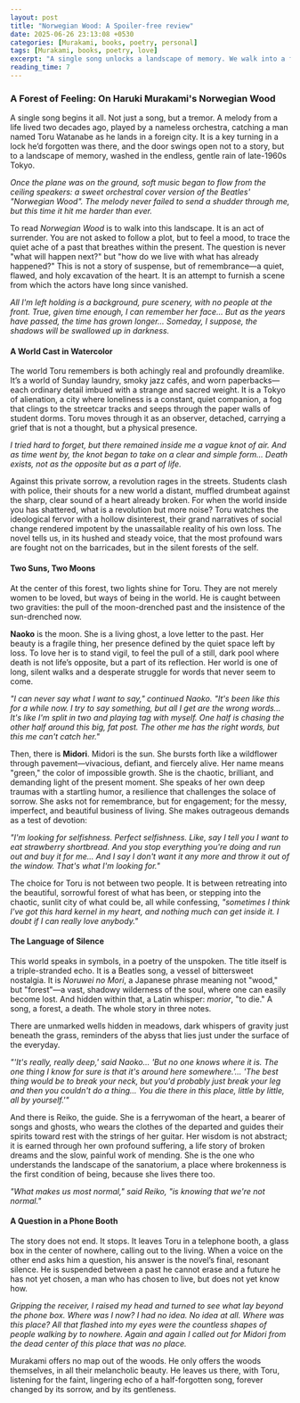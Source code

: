 ```yaml
---
layout: post
title: "Norwegian Wood: A Spoiler-free review"
date: 2025-06-26 23:13:08 +0530
categories: [Murakami, books, poetry, personal]
tags: [Murakami, books, poetry, love]
excerpt: "A single song unlocks a landscape of memory. We walk into a forest of feeling, tracing the quiet ache of a past that breathes within the present."
reading_time: 7
---
```


### **A Forest of Feeling: On Haruki Murakami's Norwegian Wood**

A single song begins it all. Not just a song, but a tremor. A melody from a life lived two decades ago, played by a nameless orchestra, catching a man named Toru Watanabe as he lands in a foreign city. It is a key turning in a lock he’d forgotten was there, and the door swings open not to a story, but to a landscape of memory, washed in the endless, gentle rain of late-1960s Tokyo.

*Once the plane was on the ground, soft music began to flow from the ceiling speakers: a sweet orchestral cover version of the Beatles' "Norwegian Wood". The melody never failed to send a shudder through me, but this time it hit me harder than ever.*

To read *Norwegian Wood* is to walk into this landscape. It is an act of surrender. You are not asked to follow a plot, but to feel a mood, to trace the quiet ache of a past that breathes within the present. The question is never "what will happen next?" but "how do we live with what has already happened?" This is not a story of suspense, but of remembrance—a quiet, flawed, and holy excavation of the heart. It is an attempt to furnish a scene from which the actors have long since vanished.

*All I'm left holding is a background, pure scenery, with no people at the front. True, given time enough, I can remember her face... But as the years have passed, the time has grown longer... Someday, I suppose, the shadows will be swallowed up in darkness.*

#### **A World Cast in Watercolor**

The world Toru remembers is both achingly real and profoundly dreamlike. It’s a world of Sunday laundry, smoky jazz cafés, and worn paperbacks—each ordinary detail imbued with a strange and sacred weight. It is a Tokyo of alienation, a city where loneliness is a constant, quiet companion, a fog that clings to the streetcar tracks and seeps through the paper walls of student dorms. Toru moves through it as an observer, detached, carrying a grief that is not a thought, but a physical presence.

*I tried hard to forget, but there remained inside me a vague knot of air. And as time went by, the knot began to take on a clear and simple form... Death exists, not as the opposite but as a part of life.*

Against this private sorrow, a revolution rages in the streets. Students clash with police, their shouts for a new world a distant, muffled drumbeat against the sharp, clear sound of a heart already broken. For when the world inside you has shattered, what is a revolution but more noise? Toru watches the ideological fervor with a hollow disinterest, their grand narratives of social change rendered impotent by the unassailable reality of his own loss. The novel tells us, in its hushed and steady voice, that the most profound wars are fought not on the barricades, but in the silent forests of the self.

#### **Two Suns, Two Moons**

At the center of this forest, two lights shine for Toru. They are not merely women to be loved, but ways of being in the world. He is caught between two gravities: the pull of the moon-drenched past and the insistence of the sun-drenched now.

**Naoko** is the moon. She is a living ghost, a love letter to the past. Her beauty is a fragile thing, her presence defined by the quiet space left by loss. To love her is to stand vigil, to feel the pull of a still, dark pool where death is not life’s opposite, but a part of its reflection. Her world is one of long, silent walks and a desperate struggle for words that never seem to come.

*"I can never say what I want to say," continued Naoko. "It's been like this for a while now. I try to say something, but all I get are the wrong words... It's like I'm split in two and playing tag with myself. One half is chasing the other half around this big, fat post. The other me has the right words, but this me can't catch her."*

Then, there is **Midori**. Midori is the sun. She bursts forth like a wildflower through pavement—vivacious, defiant, and fiercely alive. Her name means "green," the color of impossible growth. She is the chaotic, brilliant, and demanding light of the present moment. She speaks of her own deep traumas with a startling humor, a resilience that challenges the solace of sorrow. She asks not for remembrance, but for engagement; for the messy, imperfect, and beautiful business of living. She makes outrageous demands as a test of devotion:

*"I'm looking for selfishness. Perfect selfishness. Like, say I tell you I want to eat strawberry shortbread. And you stop everything you're doing and run out and buy it for me... And I say I don't want it any more and throw it out of the window. That's what I'm looking for."*

The choice for Toru is not between two people. It is between retreating into the beautiful, sorrowful forest of what has been, or stepping into the chaotic, sunlit city of what could be, all while confessing, *"sometimes I think I've got this hard kernel in my heart, and nothing much can get inside it. I doubt if I can really love anybody."*

#### **The Language of Silence**

This world speaks in symbols, in a poetry of the unspoken. The title itself is a triple-stranded echo. It is a Beatles song, a vessel of bittersweet nostalgia. It is *Noruwei no Mori*, a Japanese phrase meaning not "wood," but "forest"—a vast, shadowy wilderness of the soul, where one can easily become lost. And hidden within that, a Latin whisper: *morior*, "to die." A song, a forest, a death. The whole story in three notes.

There are unmarked wells hidden in meadows, dark whispers of gravity just beneath the grass, reminders of the abyss that lies just under the surface of the everyday.

*"'It's really, really deep,' said Naoko... 'But no one knows where it is. The one thing I know for sure is that it's around here somewhere.'... 'The best thing would be to break your neck, but you'd probably just break your leg and then you couldn't do a thing... You die there in this place, little by little, all by yourself.'"*

And there is Reiko, the guide. She is a ferrywoman of the heart, a bearer of songs and ghosts, who wears the clothes of the departed and guides their spirits toward rest with the strings of her guitar. Her wisdom is not abstract; it is earned through her own profound suffering, a life story of broken dreams and the slow, painful work of mending. She is the one who understands the landscape of the sanatorium, a place where brokenness is the first condition of being, because she lives there too.

*"What makes us most normal," said Reiko, "is knowing that we're not normal."*

#### **A Question in a Phone Booth**

The story does not end. It stops. It leaves Toru in a telephone booth, a glass box in the center of nowhere, calling out to the living. When a voice on the other end asks him a question, his answer is the novel’s final, resonant silence. He is suspended between a past he cannot erase and a future he has not yet chosen, a man who has chosen to live, but does not yet know how.

*Gripping the receiver, I raised my head and turned to see what lay beyond the phone box. Where was I now? I had no idea. No idea at all. Where was this place? All that flashed into my eyes were the countless shapes of people walking by to nowhere. Again and again I called out for Midori from the dead center of this place that was no place.*

Murakami offers no map out of the woods. He only offers the woods themselves, in all their melancholic beauty. He leaves us there, with Toru, listening for the faint, lingering echo of a half-forgotten song, forever changed by its sorrow, and by its gentleness.